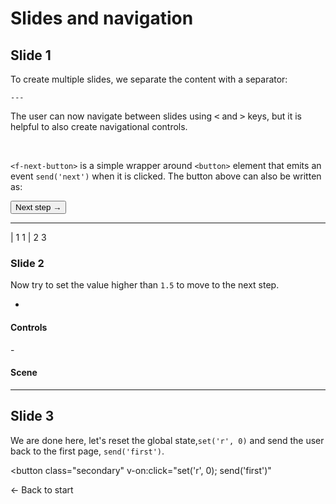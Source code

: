 # Slides and navigation

## Slide 1

To create multiple slides, we separate the content with a separator:

`---`

The user can now navigate between slides using <kbd>&lt;</kbd>  and <kbd>&gt;</kbd> keys, but it is helpful to also create navigational controls.

<f-next-button /><br>

`<f-next-button>` is a simple wrapper around `<button>` element that emits an event `send('next')` when it is clicked. The button above can also be written as:

<button class="primary" v-on:click="send('next')">
Next step →
</button>

---

| 1 1
| 2 3

### Slide 2

Now try to set the value higher than `1.5` to move to the next step.

-

#### Controls

<f-slider
  from="0.5"
  to="2"
  step="0.001"
  :value="get('r', 0.5)"
  v-on:input="set('r', $event)"
/>

<f-inline>
  <f-prev-button />
  <f-next-button v-if="get('r',0.5) > 1.5" />
</f-inline>
-

#### Scene

<f-scene grid>
  <f-circle :r="get('r', 0)" />
</f-scene>

---

## Slide 3

We are done here, let's reset the global state,`set('r', 0)` and send the user back to the first page, `send('first')`.

<button
  class="secondary"
  v-on:click="set('r', 0); send('first')"
>
← Back to start
</button>